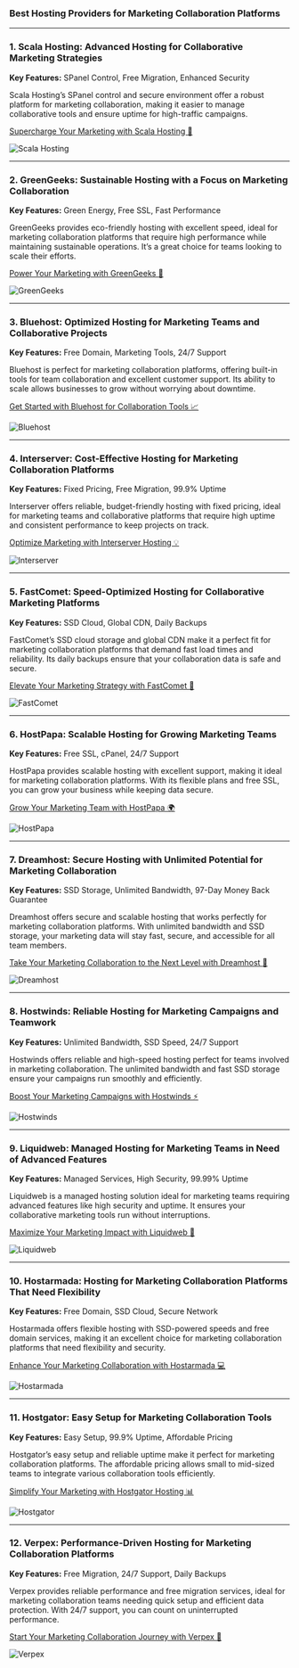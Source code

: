 ### Best Hosting Providers for Marketing Collaboration Platforms

---

### 1. Scala Hosting: Advanced Hosting for Collaborative Marketing Strategies
**Key Features:** SPanel Control, Free Migration, Enhanced Security

Scala Hosting’s SPanel control and secure environment offer a robust platform for marketing collaboration, making it easier to manage collaborative tools and ensure uptime for high-traffic campaigns.

[Supercharge Your Marketing with Scala Hosting 🌟](https://snipitx.com/scala-jy)

![Scala Hosting](https://i.imgur.com/uJ5JIK3.png "Scala Web Hosting")

---

### 2. GreenGeeks: Sustainable Hosting with a Focus on Marketing Collaboration
**Key Features:** Green Energy, Free SSL, Fast Performance

GreenGeeks provides eco-friendly hosting with excellent speed, ideal for marketing collaboration platforms that require high performance while maintaining sustainable operations. It’s a great choice for teams looking to scale their efforts.

[Power Your Marketing with GreenGeeks 🌱](https://snipitx.com/greengeeks-jy)

![GreenGeeks](https://i.imgur.com/eEwuntu.jpg "GreenGeeks Hosting")

---

### 3. Bluehost: Optimized Hosting for Marketing Teams and Collaborative Projects
**Key Features:** Free Domain, Marketing Tools, 24/7 Support

Bluehost is perfect for marketing collaboration platforms, offering built-in tools for team collaboration and excellent customer support. Its ability to scale allows businesses to grow without worrying about downtime.

[Get Started with Bluehost for Collaboration Tools 📈](https://snipitx.com/bluehost-jy)

![Bluehost](https://i.imgur.com/PasFF9E.jpeg "Bluehost Hosting")

---

### 4. Interserver: Cost-Effective Hosting for Marketing Collaboration Platforms
**Key Features:** Fixed Pricing, Free Migration, 99.9% Uptime

Interserver offers reliable, budget-friendly hosting with fixed pricing, ideal for marketing teams and collaborative platforms that require high uptime and consistent performance to keep projects on track.

[Optimize Marketing with Interserver Hosting 💡](https://snipitx.com/interserver-jy)

![Interserver](https://i.imgur.com/OM5dOEW.jpeg "Interserver Hosting")

---

### 5. FastComet: Speed-Optimized Hosting for Collaborative Marketing Platforms
**Key Features:** SSD Cloud, Global CDN, Daily Backups

FastComet’s SSD cloud storage and global CDN make it a perfect fit for marketing collaboration platforms that demand fast load times and reliability. Its daily backups ensure that your collaboration data is safe and secure.

[Elevate Your Marketing Strategy with FastComet 🚀](https://snipitx.com/fastcomet-jy)

![FastComet](https://i.imgur.com/7qgXuWp.png "FastComet Hosting")

---

### 6. HostPapa: Scalable Hosting for Growing Marketing Teams
**Key Features:** Free SSL, cPanel, 24/7 Support

HostPapa provides scalable hosting with excellent support, making it ideal for marketing collaboration platforms. With its flexible plans and free SSL, you can grow your business while keeping data secure.

[Grow Your Marketing Team with HostPapa 🌍](https://snipitx.com/hostpapa-jy)

![HostPapa](https://i.imgur.com/ouDTkvl.jpeg "HostPapa Hosting")

---

### 7. Dreamhost: Secure Hosting with Unlimited Potential for Marketing Collaboration
**Key Features:** SSD Storage, Unlimited Bandwidth, 97-Day Money Back Guarantee

Dreamhost offers secure and scalable hosting that works perfectly for marketing collaboration platforms. With unlimited bandwidth and SSD storage, your marketing data will stay fast, secure, and accessible for all team members.

[Take Your Marketing Collaboration to the Next Level with Dreamhost 🔐](https://snipitx.com/dreamhost-jy)

![Dreamhost](https://i.imgur.com/rXIg8ip.jpeg "Dreamhost Hosting")

---

### 8. Hostwinds: Reliable Hosting for Marketing Campaigns and Teamwork
**Key Features:** Unlimited Bandwidth, SSD Speed, 24/7 Support

Hostwinds offers reliable and high-speed hosting perfect for teams involved in marketing collaboration. The unlimited bandwidth and fast SSD storage ensure your campaigns run smoothly and efficiently.

[Boost Your Marketing Campaigns with Hostwinds ⚡](https://snipitx.com/hostwinds-jy)

![Hostwinds](https://i.imgur.com/53aSNXx.jpeg "Hostwinds Hosting")

---

### 9. Liquidweb: Managed Hosting for Marketing Teams in Need of Advanced Features
**Key Features:** Managed Services, High Security, 99.99% Uptime

Liquidweb is a managed hosting solution ideal for marketing teams requiring advanced features like high security and uptime. It ensures your collaborative marketing tools run without interruptions.

[Maximize Your Marketing Impact with Liquidweb 💼](https://snipitx.com/liquidweb-jy)

![Liquidweb](https://i.imgur.com/4IvT9SC.jpeg "Liquidweb Hosting")

---

### 10. Hostarmada: Hosting for Marketing Collaboration Platforms That Need Flexibility
**Key Features:** Free Domain, SSD Cloud, Secure Network

Hostarmada offers flexible hosting with SSD-powered speeds and free domain services, making it an excellent choice for marketing collaboration platforms that need flexibility and security.

[Enhance Your Marketing Collaboration with Hostarmada 💻](https://snipitx.com/hostarmada-jy)

![Hostarmada](https://i.imgur.com/KFbdf3o.jpeg "Hostarmada Hosting")

---

### 11. Hostgator: Easy Setup for Marketing Collaboration Tools
**Key Features:** Easy Setup, 99.9% Uptime, Affordable Pricing

Hostgator’s easy setup and reliable uptime make it perfect for marketing collaboration platforms. The affordable pricing allows small to mid-sized teams to integrate various collaboration tools efficiently.

[Simplify Your Marketing with Hostgator Hosting 📊](https://snipitx.com/hostgator-jy)

![Hostgator](https://i.imgur.com/BcVkH57.jpeg "Hostgator Hosting")

---

### 12. Verpex: Performance-Driven Hosting for Marketing Collaboration Platforms
**Key Features:** Free Migration, 24/7 Support, Daily Backups

Verpex provides reliable performance and free migration services, ideal for marketing collaboration teams needing quick setup and efficient data protection. With 24/7 support, you can count on uninterrupted performance.

[Start Your Marketing Collaboration Journey with Verpex 🔧](https://snipitx.com/verpex-jy)

![Verpex](https://i.imgur.com/6x5LhiS.jpeg "Verpex Hosting")
